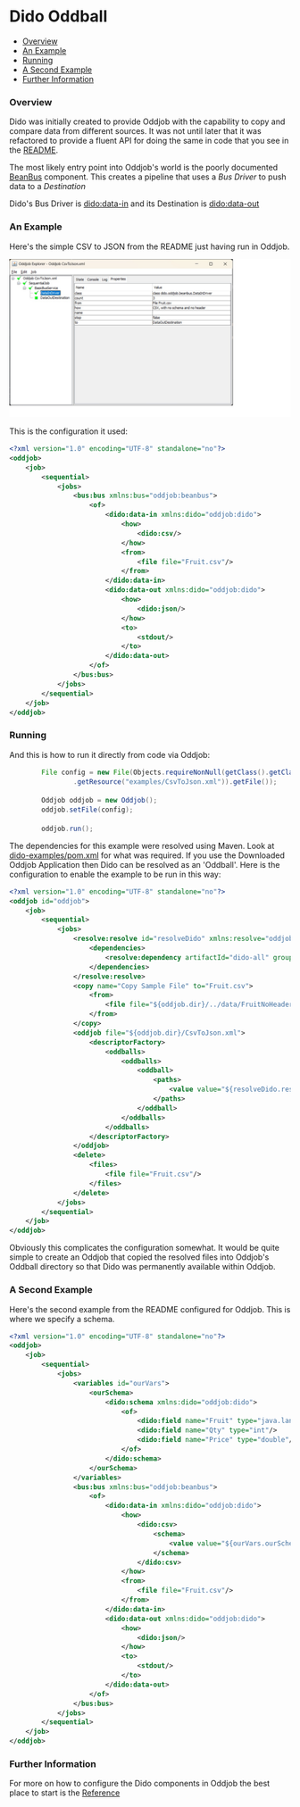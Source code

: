 Dido Oddball
============

- [Overview](#overview)
- [An Example](#an-example)
- [Running](#running)
- [A Second Example](#a-second-example)
- [Further Information](#further-information)

### Overview

Dido was initially created to provide Oddjob with the capability to copy and compare data 
from different sources. It was not until later that it was refactored to provide a fluent
API for doing the same in code that you see in the [README](../README.md).

The most likely entry point into Oddjob's world is the poorly documented [BeanBus](https://github.com/robjg/oddjob/blob/master/docs/reference/org/oddjob/beanbus/bus/BasicBusService.md)
component. This creates a pipeline that uses a *Bus Driver* to push data to a *Destination*

Dido's Bus Driver is [dido:data-in](reference/dido/oddjob/beanbus/DataInDriver.md) 
and its Destination is [dido:data-out](reference/dido/oddjob/beanbus/DataOutDestination.md)

### An Example

Here's the simple CSV to JSON from the README just having run in Oddjob.

![Csv to Json in Oddjob](images/OddjobCsvJson.jpg)

This is the configuration it used:
```xml
<?xml version="1.0" encoding="UTF-8" standalone="no"?>
<oddjob>
    <job>
        <sequential>
            <jobs>
                <bus:bus xmlns:bus="oddjob:beanbus">
                    <of>
                        <dido:data-in xmlns:dido="oddjob:dido">
                            <how>
                                <dido:csv/>
                            </how>
                            <from>
                                <file file="Fruit.csv"/>
                            </from>
                        </dido:data-in>
                        <dido:data-out xmlns:dido="oddjob:dido">
                            <how>
                                <dido:json/>
                            </how>
                            <to>
                                <stdout/>
                            </to>
                        </dido:data-out>
                    </of>
                </bus:bus>
            </jobs>
        </sequential>
    </job>
</oddjob>
```


### Running

And this is how to run it directly from code via Oddjob:
```java
        File config = new File(Objects.requireNonNull(getClass().getClassLoader()
                .getResource("examples/CsvToJson.xml")).getFile());

        Oddjob oddjob = new Oddjob();
        oddjob.setFile(config);

        oddjob.run();
```

The dependencies for this example were resolved using Maven.
Look at [dido-examples/pom.xml](dido-examples/pom.xml) for what was required.
If you use the Downloaded Oddjob Application then Dido can be resolved 
as an 'Oddball'. Here is the configuration to enable the example to be run in this
way:
```xml
<?xml version="1.0" encoding="UTF-8" standalone="no"?>
<oddjob id="oddjob">
    <job>
        <sequential>
            <jobs>
                <resolve:resolve id="resolveDido" xmlns:resolve="oddjob:resolve">
                    <dependencies>
                        <resolve:dependency artifactId="dido-all" groupId="uk.co.rgordon" type="pom" version="2.0.0-SNAPSHOT"/>
                    </dependencies>
                </resolve:resolve>
                <copy name="Copy Sample File" to="Fruit.csv">
                    <from>
                        <file file="${oddjob.dir}/../data/FruitNoHeader.csv"/>
                    </from>
                </copy>
                <oddjob file="${oddjob.dir}/CsvToJson.xml">
                    <descriptorFactory>
                        <oddballs>
                            <oddballs>
                                <oddball>
                                    <paths>
                                        <value value="${resolveDido.resolvedPathsArray}"/>
                                    </paths>
                                </oddball>
                            </oddballs>
                        </oddballs>
                    </descriptorFactory>
                </oddjob>
                <delete>
                    <files>
                        <file file="Fruit.csv"/>
                    </files>
                </delete>
            </jobs>
        </sequential>
    </job>
</oddjob>
```

Obviously this complicates the configuration somewhat. It would be
quite simple to create an Oddjob that copied the resolved files into Oddjob's Oddball 
directory so that Dido was permanently available within Oddjob. 

### A Second Example

Here's the second example from the README configured for Oddjob. This is where we 
specify a schema.  
```xml
<?xml version="1.0" encoding="UTF-8" standalone="no"?>
<oddjob>
    <job>
        <sequential>
            <jobs>
                <variables id="ourVars">
                    <ourSchema>
                        <dido:schema xmlns:dido="oddjob:dido">
                            <of>
                                <dido:field name="Fruit" type="java.lang.String"/>
                                <dido:field name="Qty" type="int"/>
                                <dido:field name="Price" type="double"/>
                            </of>
                        </dido:schema>
                    </ourSchema>
                </variables>
                <bus:bus xmlns:bus="oddjob:beanbus">
                    <of>
                        <dido:data-in xmlns:dido="oddjob:dido">
                            <how>
                                <dido:csv>
                                    <schema>
                                        <value value="${ourVars.ourSchema}"/>
                                    </schema>
                                </dido:csv>
                            </how>
                            <from>
                                <file file="Fruit.csv"/>
                            </from>
                        </dido:data-in>
                        <dido:data-out xmlns:dido="oddjob:dido">
                            <how>
                                <dido:json/>
                            </how>
                            <to>
                                <stdout/>
                            </to>
                        </dido:data-out>
                    </of>
                </bus:bus>
            </jobs>
        </sequential>
    </job>
</oddjob>
```


### Further Information

For more on how to configure the Dido components in Oddjob the best place to start
is the [Reference](reference/README.md)
